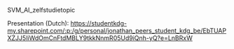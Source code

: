 SVM_AI_zelfstudietopic

Presentation (Dutch):  https://studentkdg-my.sharepoint.com/:p:/g/personal/jonathan_peers_student_kdg_be/EbTUAPXZJJ5IiWdOmCnFtdMBLY9tkkNnmR05Ud9iQnh-yQ?e=LnBRxW
